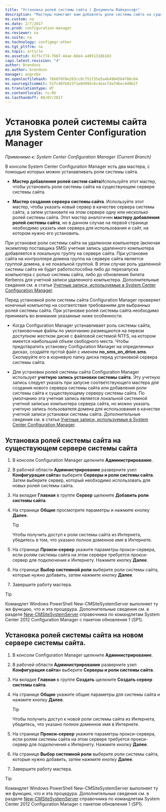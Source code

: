 ```yaml
---
title: "Установка ролей системы сайта | Документы Майкрософт"
description: "Мастеры помогают вам добавлять роли системы сайта на существующий или новый сервер системы сайта."
ms.custom: na
ms.date: 2/7/2017
ms.prod: configuration-manager
ms.reviewer: na
ms.suite: na
ms.technology: configmgr-other
ms.tgt_pltfrm: na
ms.topic: article
ms.assetid: 61f5c774-7667-44ae-b8e4-a4951318b183
caps.latest.revision: "4"
author: Brenduns
ms.author: brenduns
manager: angrobe
ms.openlocfilehash: 76b070f8e203cc0c751f35e5a4b4904504786c04
ms.sourcegitcommit: 51fc48fb023f1e8d995c6c4eacfda7dbec4d0b2f
ms.translationtype: HT
ms.contentlocale: ru-RU
ms.lasthandoff: 08/07/2017
---
```

# <a name="install-site-system-roles-for-system-center-configuration-manager"></a>Установка ролей системы сайта для System Center Configuration Manager

*Применимо к: System Center Configuration Manager (Current Branch)*

В консоли System Center Configuration Manager есть два мастера, с помощью которых можно устанавливать роли системы сайта.  

-   **Мастер добавления ролей систем сайта**Используйте этот мастер, чтобы установить роли системы сайта на существующем сервере системы сайта.  

-   **Мастер создания сервера системы сайта**. Используйте этот мастер, чтобы указать новый сервер в качестве сервера системы сайта, а затем установите на этом сервере одну или несколько ролей системы сайта. Этот мастер аналогичен **мастеру добавления ролей системы сайта**, но в данном случае на первой странице необходимо указать имя сервера для использования и сайт, на котором нужно его установить.  

При установке роли системы сайта на удаленном компьютере (включая экземпляр поставщика SMS) учетная запись удаленного компьютера добавляется в локальную группу на сервере сайта. При установке сайта на контроллере домена группа на сервере сайта является группой домена, а не локальной группой. В этом случае роль удаленной системы сайта не будет работоспособна либо до перезапуска компьютера с ролью системы сайта, либо до обновления билета Kerberos для учетной записи удаленного компьютера. Дополнительные сведения см. в статье [Учетные записи, используемые в System Center Configuration Manager](../../../../core/plan-design/hierarchy/accounts.md).  

Перед установкой роли системы сайта Configuration Manager проверяет конечный компьютер на соответствие требованиям для выбранных ролей системы сайта. При установке ролей системы сайта необходимо принимать во внимание указанные ниже особенности.  

-   Когда Configuration Manager устанавливает роль системы сайта, установочные файлы по умолчанию размещаются на первом доступном жестком диске с файловой системой NTFS, на котором имеется наибольший объем свободного места. Чтобы предотвратить установку Configuration Manager на определенных дисках, создайте пустой файл с именем **no_sms_on_drive.sms**. Скопируйте его в корневую папку диска перед установкой сервера системы сайта.  

-   Для установки ролей системы сайта Configuration Manager использует **учетную запись установки системы сайта**. Эту учетную запись следует указать при запуске соответствующего мастера для создания нового сервера системы сайта или добавления роли системы сайта к существующему серверу системы сайта. По умолчанию эта учетная запись является локальной системной учетной записью компьютера сервера сайта, но можно указать учетную запись пользователя домена для использования в качестве учетной записи установки системы сайта. Дополнительные сведения см. в статье [Учетные записи, используемые в System Center Configuration Manager](../../../../core/plan-design/hierarchy/accounts.md).  

##  <a name="bkmk_Install"></a> Установка ролей системы сайта на существующем сервере системы сайта  

1.  В консоли Configuration Manager щелкните **Администрирование**.  

2.  В рабочей области **Администрирование** разверните узел **Конфигурация сайта**и выберите **Серверы и роли системы сайта**. Затем выберите сервер, который необходимо использовать для новых ролей системы сайта.  

3.  На вкладке **Главная** в группе **Сервер** щелкните **Добавить роли системы сайта**.  

4.  На странице **Общие** просмотрите параметры и нажмите кнопку **Далее**.  

    > [!TIP]  
    >  Чтобы получить доступ к роли системы сайта из Интернета, убедитесь в том, что указано полное доменное имя в Интернете.  

5.  На странице **Прокси-сервер** укажите параметры прокси-сервера, если ролям системы сайта на этом сервере требуется прокси-сервер для подключения к Интернету. Нажмите кнопку **Далее**.  

6.  На странице **Выбор системной роли** выберите роли системы сайта, которые нужно добавить, затем нажмите кнопку **Далее**.  

7.  Завершите работу мастера.  

> [!TIP]  
>  Командлет Windows PowerShell New-CMSiteSystemServer выполняет ту же функцию, что и эта процедура. Дополнительные сведения см. в разделе [New-CMSiteSystemServer](http://go.microsoft.com/fwlink/p/?LinkID=271414) справочника по командлетам System Center 2012 Configuration Manager с пакетом обновления 1 (SP1).  

## <a name="to-install-site-system-roles-on-a-new-site-system-server"></a>Установка ролей системы сайта на новом сервере системы сайта.  

1.  В консоли Configuration Manager щелкните **Администрирование**.  

2.  В рабочей области **Администрирование** разверните узел **Конфигурация сайта**и выберите **Серверы и роли системы сайта**.  

3.  На вкладке **Главная** в группе **Создать** щелкните **Создать сервер системы сайта**.  

4.  На странице **Общие** укажите общие параметры для системы сайта и нажмите кнопку **Далее**.  

    > [!TIP]  
    >  Чтобы получить доступ к новой роли системы сайта из Интернета, убедитесь, что указано полное доменное имя в Интернете.  

5.  На странице **Прокси-сервер** укажите параметры прокси-сервера, если ролям системы сайта на этом сервере требуется прокси-сервер для подключения к Интернету. Нажмите кнопку **Далее**.  

6.  На странице **Выбор системной роли** выберите роли системы сайта, которые нужно добавить, затем нажмите кнопку **Далее**.  

7.  Завершите работу мастера.  

> [!TIP]  
>  Командлет Windows PowerShell New-CMSiteSystemServer выполняет ту же функцию, что и эта процедура. Дополнительные сведения см. в разделе [New-CMSiteSystemServer](http://go.microsoft.com/fwlink/p/?LinkID=271414) справочника по командлетам System Center 2012 Configuration Manager с пакетом обновления 1 (SP1).  
